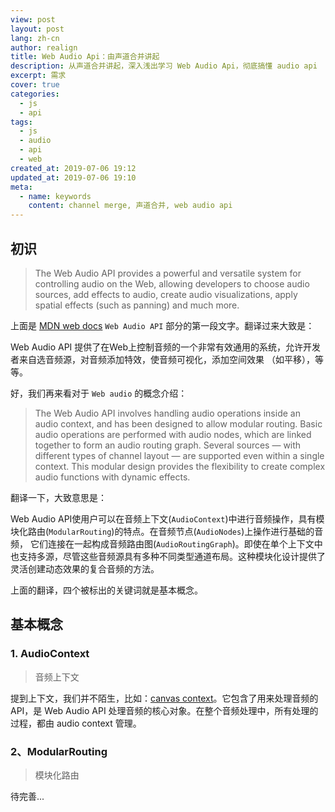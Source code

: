 ```yaml
---
view: post
layout: post
lang: zh-cn
author: realign
title: Web Audio Api：由声道合并讲起
description: 从声道合并讲起，深入浅出学习 Web Audio Api，彻底搞懂 audio api
excerpt: 需求
cover: true
categories:
  - js
  - api
tags:
  - js
  - audio
  - api
  - web
created_at: 2019-07-06 19:12
updated_at: 2019-07-06 19:10
meta:
  - name: keywords
    content: channel merge, 声道合并, web audio api
---
```


## 初识

> The Web Audio API provides a powerful and versatile system for controlling audio on the Web, allowing developers to choose audio sources, add effects to audio, create audio visualizations, apply spatial effects (such as panning) and much more.

上面是 [MDN web docs](https://developer.mozilla.org/en-US/docs/Web/API/Web_Audio_API) `Web Audio API` 部分的第一段文字。翻译过来大致是：

Web Audio API 提供了在Web上控制音频的一个非常有效通用的系统，允许开发者来自选音频源，对音频添加特效，使音频可视化，添加空间效果 （如平移），等等。

好，我们再来看对于 `Web audio` 的概念介绍：

> The Web Audio API involves handling audio operations inside an audio context, and has been designed to allow modular routing. Basic audio operations are performed with audio nodes, which are linked together to form an audio routing graph. Several sources — with different types of channel layout — are supported even within a single context. This modular design provides the flexibility to create complex audio functions with dynamic effects.

翻译一下，大致意思是：

Web Audio API使用户可以在音频上下文(`AudioContext`)中进行音频操作，具有模块化路由(`ModularRouting`)的特点。在音频节点(`AudioNodes`)上操作进行基础的音频， 它们连接在一起构成音频路由图(`AudioRoutingGraph`)。即使在单个上下文中也支持多源，尽管这些音频源具有多种不同类型通道布局。这种模块化设计提供了灵活创建动态效果的复合音频的方法。

上面的翻译，四个被标出的关键词就是基本概念。

## 基本概念

### 1. AudioContext

> 音频上下文

提到上下文，我们并不陌生，比如：[canvas context](https://developer.mozilla.org/zh-CN/docs/Web/API/HTMLCanvasElement/getContext)。它包含了用来处理音频的 API，是 Web Audio API 处理音频的核心对象。在整个音频处理中，所有处理的过程，都由 audio context 管理。

<lazy-load
    tag="img"
    :data="{
        src: 'https://public-bucket-realign.nos-eastchina1.126.net/image/normal/2019-07-09/img-1562603258065-7839.png',
    }"
/>

### 2、ModularRouting

> 模块化路由

待完善...